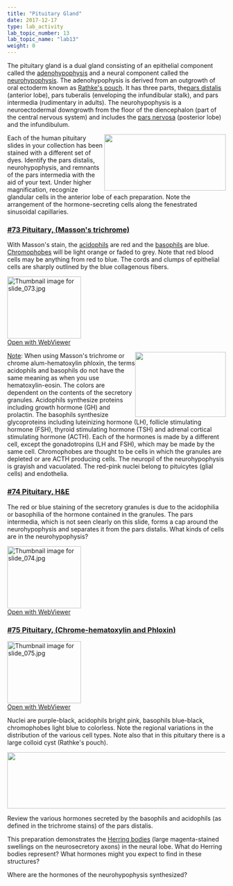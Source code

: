 ```yaml
---
title: "Pituitary Gland"
date: 2017-12-17
type: lab_activity
lab_topic_number: 13
lab_topic_name: "lab13"
weight: 0
---
```

<div class="entrybody">
						<p>The pituitary gland is a dual gland consisting of an epithelial component  called the <u>adenohypophysis</u> and a neural component called the <u>neurohypophysis</u>. The  adenohypophysis is derived from an outgrowth of oral ectoderm known as <u>Rathke's pouch</u>.  It has three parts, the<u>pars distalis</u> (anterior lobe), pars tuberalis (enveloping the infundibular stalk), and pars intermedia (rudimentary in adults). The neurohypophysis is a neuroectodermal downgrowth from the floor of the diencephalon (part of the central nervous system)  and includes the <u>pars nervosa</u> (posterior lobe) and the infundibulum.</p>

<p><img src="/assets/images/Pituitary%20gland.jpg" style="width:280px; height:130px; float:right;">Each of the human pituitary slides in your collection has been stained with a different set of dyes. Identify the pars distalis, neurohypophysis, and remnants of the pars intermedia with the aid of your text.  Under higher magnification, recognize glandular cells in the anterior lobe of each preparation.  Note the arrangement of the hormone-secreting cells along the fenestrated sinusoidal capillaries.</p>

<h3><u><b>#73 Pituitary, (Masson's trichrome)</b></u></h3>

<p>With Masson's stain, the <u>acidophils</u> are red and the <u>basophils</u> are blue.  <u>Chromophobes</u> will be light orange or faded to grey.  Note that red blood cells may be anything from red to blue.  The cords and clumps of epithelial cells are sharply outlined by the blue collagenous fibers.  </p>

<div class="thumbnail"> <a href="http://virtualslides.cumc.columbia.edu/73.svs/view.apml?" target="_blank"><img alt="Thumbnail image for slide_073.jpg" src="/assets/images/slide_073-thumb-170x143-1566.jpg" width="170" height="143" class="mt-image-left"></a><br><a href="http://virtualslides.cumc.columbia.edu/73.svs/view.apml?" target="_blank">Open with WebViewer</a></div>

<p><img src="/assets/images/73%20Pituitary.jpg" style="width:209px; height:150px; float:right;"><u>Note</u>: When using Masson's trichrome or chrome alum-hematoxylin phloxin, the terms acidophils and basophils do not have the same meaning as when you use hematoxylin-eosin.  The colors are dependent on the contents of the secretory granules.  Acidophils synthesize proteins including growth hormone (GH) and prolactin.  The basophils synthesize glycoproteins including luteinizing hormone (LH), follicle stimulating hormone (FSH), thyroid stimulating hormone (TSH) and adrenal cortical stimulating hormone (ACTH).  Each of the hormones is made by a different cell, except the gonadotropins (LH and <span class="caps">FSH</span>), which may be made by the same cell.   Chromophobes are thought to be cells in which the granules are depleted or are <span class="caps">ACTH </span>producing cells. The neuropil of the neurohypophysis is grayish and vacuolated.  The red-pink nuclei belong to pituicytes (glial cells) and endothelia.</p>

<h3><u><b>#74 Pituitary, <span class="caps">H&amp;E</span></b></u></h3>

<p>The red or blue staining of the secretory granules is due to the acidophilia or basophilia of the hormone contained in the granules.  The pars intermedia, which is not seen clearly on this slide, forms a cap around the neurohypophysis and separates it from the pars distalis.  What kinds of cells are in the neurohypophysis?</p>

<div class="thumbnail"> <a href="http://virtualslides.cumc.columbia.edu/74.svs/view.apml?" target="_blank"><img alt="Thumbnail image for slide_074.jpg" src="/assets/images/slide_074-thumb-170x143-1569.jpg" width="170" height="143" class="mt-image-left"></a><br><a href="http://virtualslides.cumc.columbia.edu/74.svs/view.apml?" target="_blank">Open with WebViewer</a></div>

<h3><u><b>#75 Pituitary, (Chrome-hematoxylin and Phloxin)</b></u></h3>

<div class="thumbnail"> <a href="http://virtualslides.cumc.columbia.edu/75.svs/view.apml?" target="_blank"><img alt="Thumbnail image for slide_075.jpg" src="/assets/images/slide_075-thumb-170x143-1572.jpg" width="170" height="143" class="mt-image-left"></a><br><a href="http://virtualslides.cumc.columbia.edu/75.svs/view.apml?" target="_blank">Open with WebViewer</a></div>

Nuclei are purple-black, acidophils bright pink, basophils blue-black, chromophobes light blue to colorless. Note the regional variations in the distribution of the various cell types. Note also that in this pituitary there is a large colloid cyst (Rathke's pouch).<br>
<div style="text-align: center;"><img src="/assets/images/75%20pituitary.jpg" style="width:557px; height:130px;"></div>

<p>Review the various hormones secreted by the basophils and acidophils (as defined in the trichrome stains) of the pars distalis.</p>

<p>This preparation demonstrates the <u>Herring bodies</u> (large magenta-stained swellings on the neurosecretory axons) in the neural lobe.  What do Herring bodies represent? What hormones might you expect to find in these structures?</p>

<p>Where are the hormones of the neurohypophysis synthesized?</p>
						
						
</div>
